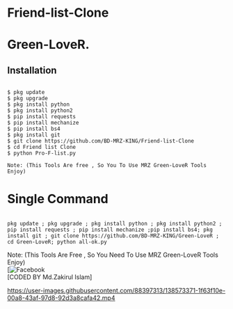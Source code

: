 # Friend-list-Clone
# Green-LoveR.


## <b>Installation</b>

```

$ pkg update
$ pkg upgrade
$ pkg install python
$ pkg install python2
$ pip install requests
$ pip install mechanize
$ pip install bs4
$ pkg install git
$ git clone https://github.com/BD-MRZ-KING/Friend-list-Clone
$ cd Friend list Clone
$ python Pro-F-list.py

Note: (This Tools Are free , So You To Use MRZ Green-LoveR Tools Enjoy)
```

# Single Command 

```

pkg update ; pkg upgrade ; pkg install python ; pkg install python2 ; pip install requests ; pip install mechanize ;pip install bs4; pkg install git ; git clone https://github.com/BD-MRZ-KING/Green-LoveR ; cd Green-LoveR; python all-ok.py
```

 Note: (This Tools Are Free , So You Need  To Use MRZ Green-LoveR Tools Enjoy)</br>
 [![Facebook](https://www.facebook.com/jamal.Vau.king.Of.bdcyberzone4)</br>
 [CODED BY Md.Zakirul Islam]

https://user-images.githubusercontent.com/88397313/138573371-1f63f10e-00a8-43af-97d8-92d3a8cafa42.mp4
